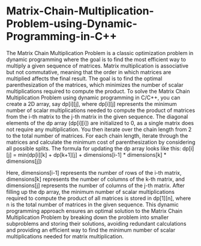 # Matrix-Chain-Multiplication-Problem-using-Dynamic-Programming-in-C++

The Matrix Chain Multiplication Problem is a classic optimization problem in dynamic programming where the goal is to find the most efficient way to multiply a given sequence of matrices. Matrix multiplication is associative but not commutative, meaning that the order in which matrices are multiplied affects the final result. The goal is to find the optimal parenthesization of the matrices, which minimizes the number of scalar multiplications required to compute the product.
To solve the Matrix Chain Multiplication Problem using dynamic programming in C/C++, you can create a 2D array, say dp[i][j], where dp[i][j] represents the minimum number of scalar multiplications needed to compute the product of matrices from the i-th matrix to the j-th matrix in the given sequence. The diagonal elements of the dp array (dp[i][i]) are initialized to 0, as a single matrix does not require any multiplication.
You then iterate over the chain length from 2 to the total number of matrices. For each chain length, iterate through the matrices and calculate the minimum cost of parenthesization by considering all possible splits. The formula for updating the dp array looks like this:
dp[i][j] = min(dp[i][k] + dp[k+1][j] + dimensions[i-1] * dimensions[k] * dimensions[j])

Here, dimensions[i-1] represents the number of rows of the i-th matrix, dimensions[k] represents the number of columns of the k-th matrix, and dimensions[j] represents the number of columns of the j-th matrix.
After filling up the dp array, the minimum number of scalar multiplications required to compute the product of all matrices is stored in dp[1][n], where n is the total number of matrices in the given sequence.
This dynamic programming approach ensures an optimal solution to the Matrix Chain Multiplication Problem by breaking down the problem into smaller subproblems and storing their solutions, avoiding redundant calculations and providing an efficient way to find the minimum number of scalar multiplications needed for matrix multiplication.



